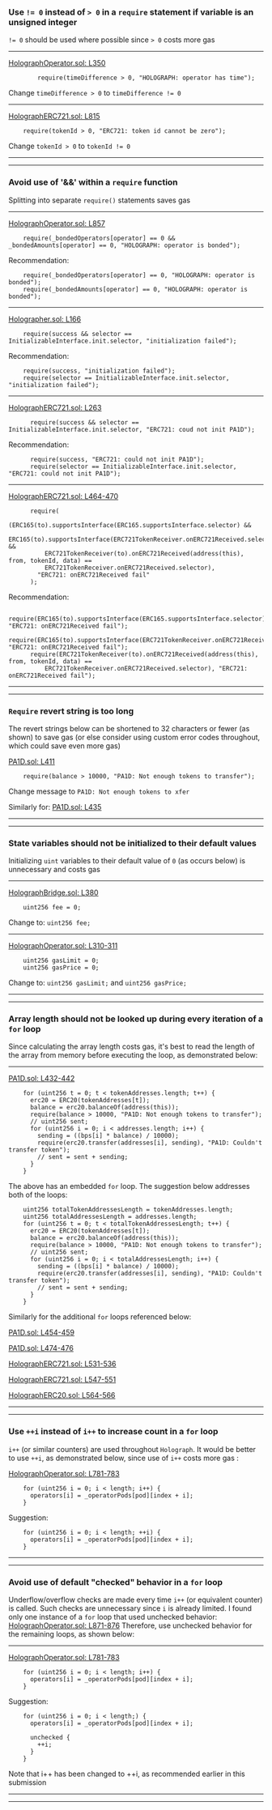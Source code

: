 ### Use `!= 0` instead of `> 0` in a `require` statement if variable is an unsigned integer
`!= 0` should be used where possible since `> 0` costs more gas
___
[HolographOperator.sol: L350](https://github.com/code-423n4/2022-10-holograph/blob/f8c2eae866280a1acfdc8a8352401ed031be1373/contracts/HolographOperator.sol#L350)
```solidity
        require(timeDifference > 0, "HOLOGRAPH: operator has time");
```
Change `timeDifference > 0` to `timeDifference != 0`  
___
[HolographERC721.sol: L815](https://github.com/code-423n4/2022-10-holograph/blob/f8c2eae866280a1acfdc8a8352401ed031be1373/contracts/enforcer/HolographERC721.sol#L815)
```solidity
    require(tokenId > 0, "ERC721: token id cannot be zero");
```
Change `tokenId > 0` to `tokenId != 0`  
___
___


### Avoid use of '&&' within a `require` function
Splitting into separate `require()` statements saves gas
___
[HolographOperator.sol: L857](https://github.com/code-423n4/2022-10-holograph/blob/f8c2eae866280a1acfdc8a8352401ed031be1373/contracts/HolographOperator.sol#L857)
```solidity
    require(_bondedOperators[operator] == 0 && _bondedAmounts[operator] == 0, "HOLOGRAPH: operator is bonded");
```
Recommendation:
```solidity
    require(_bondedOperators[operator] == 0, "HOLOGRAPH: operator is bonded");
    require(_bondedAmounts[operator] == 0, "HOLOGRAPH: operator is bonded");
```
___
[Holographer.sol: L166](https://github.com/code-423n4/2022-10-holograph/blob/f8c2eae866280a1acfdc8a8352401ed031be1373/contracts/enforcer/Holographer.sol#L166)
```solidity
    require(success && selector == InitializableInterface.init.selector, "initialization failed");
```
Recommendation:
```solidity
    require(success, "initialization failed");
    require(selector == InitializableInterface.init.selector, "initialization failed");
```
___
[HolographERC721.sol: L263](https://github.com/code-423n4/2022-10-holograph/blob/f8c2eae866280a1acfdc8a8352401ed031be1373/contracts/enforcer/HolographERC721.sol#L263)
```solidity
      require(success && selector == InitializableInterface.init.selector, "ERC721: coud not init PA1D");
```
Recommendation:
```solidity
      require(success, "ERC721: could not init PA1D");
      require(selector == InitializableInterface.init.selector, "ERC721: could not init PA1D");
```
___
[HolographERC721.sol: L464-470](https://github.com/code-423n4/2022-10-holograph/blob/f8c2eae866280a1acfdc8a8352401ed031be1373/contracts/enforcer/HolographERC721.sol#L464-L470)
```solidity
      require(
        (ERC165(to).supportsInterface(ERC165.supportsInterface.selector) &&
          ERC165(to).supportsInterface(ERC721TokenReceiver.onERC721Received.selector) &&
          ERC721TokenReceiver(to).onERC721Received(address(this), from, tokenId, data) ==
          ERC721TokenReceiver.onERC721Received.selector),
        "ERC721: onERC721Received fail"
      );
```
Recommendation:
```solidity
      require(ERC165(to).supportsInterface(ERC165.supportsInterface.selector), "ERC721: onERC721Received fail");
      require(ERC165(to).supportsInterface(ERC721TokenReceiver.onERC721Received.selector), "ERC721: onERC721Received fail");
      require(ERC721TokenReceiver(to).onERC721Received(address(this), from, tokenId, data) ==
          ERC721TokenReceiver.onERC721Received.selector), "ERC721: onERC721Received fail");
```
___
___


### `Require` revert string is too long
The revert strings below can be shortened to 32 characters or fewer (as shown) to save gas (or else consider using custom error codes throughout, which could save even more gas)

[PA1D.sol: L411](https://github.com/code-423n4/2022-10-holograph/blob/f8c2eae866280a1acfdc8a8352401ed031be1373/contracts/enforcer/PA1D.sol#L411)
```solidity
    require(balance > 10000, "PA1D: Not enough tokens to transfer");
```
Change message to `PA1D: Not enough tokens to xfer`

Similarly for: [PA1D.sol: L435](https://github.com/code-423n4/2022-10-holograph/blob/f8c2eae866280a1acfdc8a8352401ed031be1373/contracts/enforcer/PA1D.sol#L435)
___
___

### State variables should not be initialized to their default values
Initializing `uint` variables to their default value of `0` (as occurs below) is unnecessary and costs gas
___
[HolographBridge.sol: L380](https://github.com/code-423n4/2022-10-holograph/blob/f8c2eae866280a1acfdc8a8352401ed031be1373/contracts/HolographBridge.sol#L380)
```solidity
    uint256 fee = 0;
```
Change to: `uint256 fee;`
___
[HolographOperator.sol: L310-311](https://github.com/code-423n4/2022-10-holograph/blob/f8c2eae866280a1acfdc8a8352401ed031be1373/contracts/HolographOperator.sol#L310-L311)
```solidity
    uint256 gasLimit = 0;
    uint256 gasPrice = 0;
```
Change to: `uint256 gasLimit;` and `uint256 gasPrice;`
___
___

### Array length should not be looked up during every iteration of a `for` loop
Since calculating the array length costs gas, it's best to read the length of the array from memory before executing the loop, as demonstrated below:

___
[PA1D.sol: L432-442](https://github.com/code-423n4/2022-10-holograph/blob/f8c2eae866280a1acfdc8a8352401ed031be1373/contracts/enforcer/PA1D.sol#L432-L442)
```solidity
    for (uint256 t = 0; t < tokenAddresses.length; t++) {
      erc20 = ERC20(tokenAddresses[t]);
      balance = erc20.balanceOf(address(this));
      require(balance > 10000, "PA1D: Not enough tokens to transfer");
      // uint256 sent;
      for (uint256 i = 0; i < addresses.length; i++) {
        sending = ((bps[i] * balance) / 10000);
        require(erc20.transfer(addresses[i], sending), "PA1D: Couldn't transfer token");
        // sent = sent + sending;
      }
    }
```
The above has an embedded `for` loop. The suggestion below addresses both of the loops:
```solidity
    uint256 totalTokenAddressesLength = tokenAddresses.length; 
    uint256 totalAddressesLength = addresses.length; 
    for (uint256 t = 0; t < totalTokenAddressesLength; t++) {
      erc20 = ERC20(tokenAddresses[t]);
      balance = erc20.balanceOf(address(this));
      require(balance > 10000, "PA1D: Not enough tokens to transfer");
      // uint256 sent;
      for (uint256 i = 0; i < totalAddressesLength; i++) {
        sending = ((bps[i] * balance) / 10000);
        require(erc20.transfer(addresses[i], sending), "PA1D: Couldn't transfer token");
        // sent = sent + sending;
      }
    }
```

Similarly for the additional `for` loops referenced below:

[PA1D.sol: L454-459](https://github.com/code-423n4/2022-10-holograph/blob/f8c2eae866280a1acfdc8a8352401ed031be1373/contracts/enforcer/PA1D.sol#L454-L459)

[PA1D.sol: L474-476](https://github.com/code-423n4/2022-10-holograph/blob/f8c2eae866280a1acfdc8a8352401ed031be1373/contracts/enforcer/PA1D.sol#L474-L476)

[HolographERC721.sol: L531-536](https://github.com/code-423n4/2022-10-holograph/blob/f8c2eae866280a1acfdc8a8352401ed031be1373/contracts/enforcer/HolographERC721.sol#L531-L536)

[HolographERC721.sol: L547-551](https://github.com/code-423n4/2022-10-holograph/blob/f8c2eae866280a1acfdc8a8352401ed031be1373/contracts/enforcer/HolographERC721.sol#L547-L551)

[HolographERC20.sol: L564-566](https://github.com/code-423n4/2022-10-holograph/blob/f8c2eae866280a1acfdc8a8352401ed031be1373/contracts/enforcer/HolographERC20.sol#L564-L566)
___
___

### Use `++i` instead of `i++` to increase count in a `for` loop
`i++` (or similar counters) are used throughout `Holograph`. It would be better to use `++i`, as demonstrated below, since use of  `i++` costs more gas : 

[HolographOperator.sol: L781-783](https://github.com/code-423n4/2022-10-holograph/blob/f8c2eae866280a1acfdc8a8352401ed031be1373/contracts/HolographOperator.sol#L781-L783)
```solidity
    for (uint256 i = 0; i < length; i++) {
      operators[i] = _operatorPods[pod][index + i];
    }
```
Suggestion:
```solidity
    for (uint256 i = 0; i < length; ++i) {
      operators[i] = _operatorPods[pod][index + i];
    }
```
___
___

### Avoid use of default "checked" behavior in a `for` loop
Underflow/overflow checks are made every time `i++` (or equivalent counter) is called. Such checks are unnecessary since `i` is already limited. 
I found only one instance of a `for` loop that used unchecked behavior: [HolographOperator.sol: L871-876](https://github.com/code-423n4/2022-10-holograph/blob/f8c2eae866280a1acfdc8a8352401ed031be1373/contracts/HolographOperator.sol#L871-L876) Therefore, use unchecked behavior for the remaining loops, as shown below:
___
[HolographOperator.sol: L781-783](https://github.com/code-423n4/2022-10-holograph/blob/f8c2eae866280a1acfdc8a8352401ed031be1373/contracts/HolographOperator.sol#L781-L783)
```solidity
    for (uint256 i = 0; i < length; i++) {
      operators[i] = _operatorPods[pod][index + i];
    }
```
Suggestion:
```solidity
    for (uint256 i = 0; i < length;) {
      operators[i] = _operatorPods[pod][index + i];

      unchecked {
        ++i;
      }
    }
```
Note that i++ has been changed to ++i, as recommended earlier in this submission
___
___

